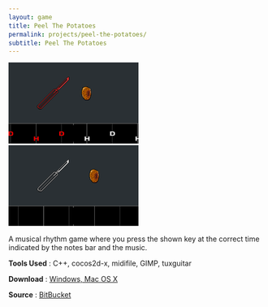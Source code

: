```yaml
---
layout: game 
title: Peel The Potatoes 
permalink: projects/peel-the-potatoes/
subtitle: Peel The Potatoes
---
```


[![Screenshot](/assets/img/peel_the_potatoes_screenshot2-small.png )](/assets/img/peel_the_potatoes_screenshot2.png)
[![Screenshot](/assets/img/peel_the_potatoes_screenshot-small.png )](/assets/img/peel_the_potatoes_screenshot.png)

A musical rhythm game where you press the shown key at the correct time indicated by the notes bar and the music.

**Tools Used**
 : C++, cocos2d-x, midifile, GIMP, tuxguitar

**Download**
 : [Windows, Mac OS X](http://jonask.itch.io/peel-the-potatoes)

**Source**
 : [BitBucket](https://bitbucket.org/karjonas/insanityjam4)
